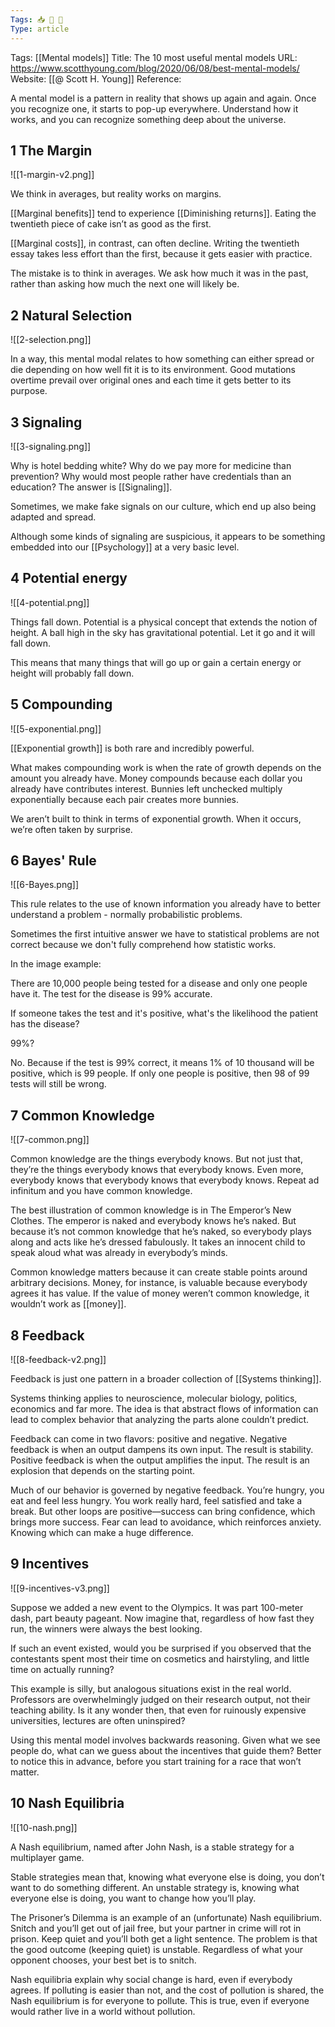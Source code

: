 ```yaml
---
Tags: 📥 📰 🔴
Type: article
---
```


Tags: [[Mental models]]
Title: The 10 most useful mental models
URL: https://www.scotthyoung.com/blog/2020/06/08/best-mental-models/
Website: [[@ Scott H. Young]]
Reference: 

A mental model is a pattern in reality that shows up again and again. Once you recognize one, it starts to pop-up everywhere. Understand how it works, and you can recognize something deep about the universe.

## 1 The Margin

![[1-margin-v2.png]]

We think in averages, but reality works on margins.

[[Marginal benefits]] tend to experience [[Diminishing returns]]. Eating the twentieth piece of cake isn’t as good as the first.

[[Marginal costs]], in contrast, can often decline. Writing the twentieth essay takes less effort than the first, because it gets easier with practice.

The mistake is to think in averages. We ask how much it was in the past, rather than asking how much the next one will likely be.

## 2 Natural Selection

![[2-selection.png]]

In a way, this mental modal relates to how something can either spread or die depending on how well fit it is to its environment. Good mutations overtime prevail over original ones and each time it gets better to its purpose.

## 3 Signaling

![[3-signaling.png]]

Why is hotel bedding white? Why do we pay more for medicine than prevention? Why would most people rather have credentials than an education? The answer is [[Signaling]].

Sometimes, we make fake signals on our culture, which end up also being adapted and spread.

Although some kinds of signaling are suspicious, it appears to be something embedded into our [[Psychology]] at a very basic level.

## 4 Potential energy

![[4-potential.png]]

Things fall down. Potential is a physical concept that extends the notion of height. A ball high in the sky has gravitational potential. Let it go and it will fall down.

This means that many things that will go up or gain a certain energy or height will probably fall down.

## 5 Compounding

![[5-exponential.png]]

[[Exponential growth]] is both rare and incredibly powerful.

What makes compounding work is when the rate of growth depends on the amount you already have. Money compounds because each dollar you already have contributes interest. Bunnies left unchecked multiply exponentially because each pair creates more bunnies.

We aren’t built to think in terms of exponential growth. When it occurs, we’re often taken by surprise.

## 6 Bayes' Rule

![[6-Bayes.png]]

This rule relates to the use of known information you already have to better understand a problem - normally probabilistic problems.

Sometimes the first intuitive answer we have to statistical problems are not correct because we don't fully comprehend how statistic works.

In the image example:

There are 10,000 people being tested for a disease and only one people have it. The test for the disease is 99% accurate.

If someone takes the test and it's positive, what's the likelihood the patient has the disease?

99%?

No. Because if the test is 99% correct, it means 1% of 10 thousand will be positive, which is 99 people. If only one people is positive, then 98 of 99 tests will still be wrong.

## 7 Common Knowledge

![[7-common.png]]

Common knowledge are the things everybody knows. But not just that, they’re the things everybody knows that everybody knows. Even more, everybody knows that everybody knows that everybody knows. Repeat ad infinitum and you have common knowledge.

The best illustration of common knowledge is in The Emperor’s New Clothes. The emperor is naked and everybody knows he’s naked. But because it’s not common knowledge that he’s naked, so everybody plays along and acts like he’s dressed fabulously. It takes an innocent child to speak aloud what was already in everybody’s minds.

Common knowledge matters because it can create stable points around arbitrary decisions. Money, for instance, is valuable because everybody agrees it has value. If the value of money weren’t common knowledge, it wouldn’t work as [[money]].

## 8 Feedback

![[8-feedback-v2.png]]

Feedback is just one pattern in a broader collection of [[Systems thinking]].

Systems thinking applies to neuroscience, molecular biology, politics, economics and far more. The idea is that abstract flows of information can lead to complex behavior that analyzing the parts alone couldn’t predict.

Feedback can come in two flavors: positive and negative. Negative feedback is when an output dampens its own input. The result is stability. Positive feedback is when the output amplifies the input. The result is an explosion that depends on the starting point.

Much of our behavior is governed by negative feedback. You’re hungry, you eat and feel less hungry. You work really hard, feel satisfied and take a break. But other loops are positive—success can bring confidence, which brings more success. Fear can lead to avoidance, which reinforces anxiety. Knowing which can make a huge difference.

## 9 Incentives

![[9-incentives-v3.png]]

Suppose we added a new event to the Olympics. It was part 100-meter dash, part beauty pageant. Now imagine that, regardless of how fast they run, the winners were always the best looking.

If such an event existed, would you be surprised if you observed that the contestants spent most their time on cosmetics and hairstyling, and little time on actually running?

This example is silly, but analogous situations exist in the real world. Professors are overwhelmingly judged on their research output, not their teaching ability. Is it any wonder then, that even for ruinously expensive universities, lectures are often uninspired?

Using this mental model involves backwards reasoning. Given what we see people do, what can we guess about the incentives that guide them? Better to notice this in advance, before you start training for a race that won’t matter.

## 10 Nash Equilibria

![[10-nash.png]]

A Nash equilibrium, named after John Nash, is a stable strategy for a multiplayer game.

Stable strategies mean that, knowing what everyone else is doing, you don’t want to do something different. An unstable strategy is, knowing what everyone else is doing, you want to change how you’ll play.

The Prisoner’s Dilemma is an example of an (unfortunate) Nash equilibrium. Snitch and you’ll get out of jail free, but your partner in crime will rot in prison. Keep quiet and you’ll both get a light sentence. The problem is that the good outcome (keeping quiet) is unstable. Regardless of what your opponent chooses, your best bet is to snitch.

Nash equilibria explain why social change is hard, even if everybody agrees. If polluting is easier than not, and the cost of pollution is shared, the Nash equilibrium is for everyone to pollute. This is true, even if everyone would rather live in a world without pollution.